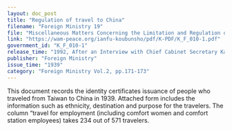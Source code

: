 ```yaml
---
layout: doc_post
title: "Regulation of travel to China"
filename: "Foreign Ministry 19"
file: "Miscellaneous Matters Concerning the Limitation and Regulation of Japanese Citizens Traveling to China at the Time of the Sino-Japanese Incident; Report of the Ministry of Colonial Affairs on the Regulation of Japanese Citizens Traveling to China (Vol. 1)"
link: "https://wam-peace.org/ianfu-koubunsho/pdf/K-PDF/K_F_010-1.pdf"
government_id: "K_F_010-1"
release_time: "1992, After an Interview with Chief Cabinet Secretary Katō Kōichi"
publisher: "Foreign Ministry"
issue_time: "1939"
category: "Foreign Ministry Vol.2, pp.171-173"
---
```

This document records the identity certificates issuance of people who traveled from Taiwan to China in 1939. Attached form includes the information such as ethnicity, destination and purpose for the travelers. The column “travel for employment (including comfort women and comfort station employees) takes 234 out of 571 travelers.
